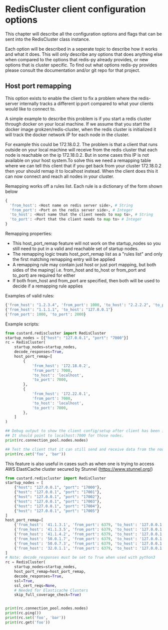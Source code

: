 RedisCluster client configuration options
=========================================

This chapter will describe all the configuration options and flags that can be sent into the RedisCluster class instance.

Each option will be described in a seperate topic to describe how it works and what it does. This will only describe any options that does anything else when compared to the options that redis-py already provides, or new options that is cluster specific. To find out what options redis-py provides please consult the documentation and/or git repo for that project.



Host port remapping
-------------------

This option exists to enable the client to fix a problem where the redis-server internally tracks a different ip:port compared to what your clients would like to connect to.

A simple example to describe this problem is if you start a redis cluster through docker on your local machine. If we assume that you start the docker image grokzen/redis-cluster,
when the redis cluster is initialized it will track the docker network IP for each node in the cluster.

For example this could be 172.18.0.2. The problem is that a client that runs outside on your local machine will receive from the redis cluster that each node is reachable on the ip 172.18.0.2.
But in some cases this IP is not available on your host system.To solve this we need a remapping table where we can tell this client that if you get back from your cluster 172.18.0.2 then your should remap it to localhost instead.
When the client does this it can now connect and reach all nodes in your cluster.


Remapping works off a rules list. Each rule is a dictionary of the form shown below

```python
{
  'from_host': <Host name on redis server side>, # String
  'from_port': <Port on the redis server side>, # Integer
  'to_host': <Host name that the client needs to map to>, # String
  'to_port': <Port that the client needs to map to> # Integer
}
```
Remapping properties:

- This host_port_remap feature will not work on the startup_nodes so you still need to put in a valid and reachable set of startup nodes.
- The remapping logic treats host_port_remap list as a "rules list" and only the first matching remapping entry will be applied
- A remapping rule may contain just host or just port mapping, but both sides of the maping( i.e. from_host and to_host or from_port and to_port) are required for either
- If both from_host and from_port are specified, then both will be used to decide if a remapping rule applies

Examples of valid rules:

```python
{'from_host': "1.2.3.4", 'from_port': 1000, 'to_host': "2.2.2.2", 'to_port': 2000}
{'from_host': "1.1.1.1", 'to_host': "127.0.0.1"}
{'from_port': 1000, 'to_port': 2000}
```

Example scripts:

```python
from custard.rediscluster import RedisCluster
startup_nodes = [{"host": "127.0.0.1", "port": "7000"}]
rc = RedisCluster(
    startup_nodes=startup_nodes,
    decode_responses=True,
    host_port_remap=[
        {
            'from_host': '172.18.0.2',
            'from_port': 7000,
            'to_host': 'localhost',
            'to_port': 7000,
        },
        {
            'from_host': '172.22.0.1',
            'from_port': 7000,
            'to_host': 'localhost',
            'to_port': 7000,
        },
    ]
)

## Debug output to show the client config/setup after client has been initialized.
## It should point to localhost:7000 for those nodes.
print(rc.connection_pool.nodes.nodes)

## Test the client that it can still send and receive data from the nodes after the remap has been done
print(rc.set('foo', 'bar'))
```

This feature is also useful in cases such as when one is trying to access AWS ElastiCache cluster secured by Stunnel (<https://www.stunnel.org/>)

```python
from custard.rediscluster import RedisCluster
startup_nodes = [
    {"host": "127.0.0.1", "port": "17000"},
    {"host": "127.0.0.1", "port": "17001"},
    {"host": "127.0.0.1", "port": "17002"},
    {"host": "127.0.0.1", "port": "17003"},
    {"host": "127.0.0.1", "port": "17004"},
    {"host": "127.0.0.1", "port": "17005"}
]
host_port_remap=[
    {'from_host': '41.1.3.1', 'from_port': 6379, 'to_host': '127.0.0.1', 'to_port': 17000},
    {'from_host': '41.1.3.5', 'from_port': 6379, 'to_host': '127.0.0.1', 'to_port': 17001},
    {'from_host': '41.1.4.2', 'from_port': 6379, 'to_host': '127.0.0.1', 'to_port': 17002},
    {'from_host': '50.0.1.7', 'from_port': 6379, 'to_host': '127.0.0.1', 'to_port': 17003},
    {'from_host': '50.0.7.3', 'from_port': 6379, 'to_host': '127.0.0.1', 'to_port': 17004},
    {'from_host': '32.0.1.1', 'from_port': 6379, 'to_host': '127.0.0.1', 'to_port': 17005}
]
# Note: decode_responses must be set to True when used with python3
rc = RedisCluster(
    startup_nodes=startup_nodes,
    host_port_remap=host_port_remap,
    decode_responses=True,
    ssl=True,
    ssl_cert_reqs=None,
    # Needed for Elasticache Clusters
    skip_full_coverage_check=True)


print(rc.connection_pool.nodes.nodes)
print(rc.ping())
print(rc.set('foo', 'bar'))
print(rc.get('foo'))
```
